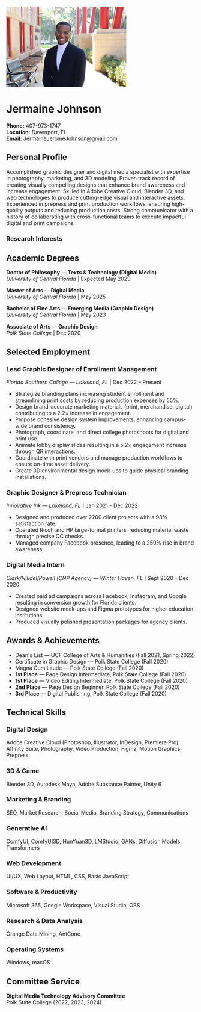 ![Featured Image](/assets/featured-image.jpg)

# **Jermaine Johnson**
**Phone:** 407-973-1747  
**Location:** Davenport, FL  
**Email:** JermaineJeromeJohnson@gmail.com  


## **Personal Profile**
Accomplished graphic designer and digital media specialist with expertise in photography, marketing, and 3D modeling. Proven track record of creating visually compelling designs that enhance brand awareness and increase engagement. Skilled in Adobe Creative Cloud, Blender 3D, and web technologies to produce cutting-edge visual and interactive assets. Experienced in prepress and print production workflows, ensuring high-quality outputs and reducing production costs. Strong communicator with a history of collaborating with cross-functional teams to execute impactful digital and print campaigns.

### **Research Interests**

## **Academic Degrees**
**Doctor of Philosophy — Texts & Technology (Digital Media)**  
*University of Central Florida* | Expected May 2029

**Master of Arts — Digital Media**  
*University of Central Florida* | May 2025

**Bachelor of Fine Arts — Emerging Media (Graphic Design)**  
*University of Central Florida* | May 2023

**Associate of Arts — Graphic Design**  
*Polk State College* | Dec 2020


## **Selected Employment**

### **Lead Graphic Designer of Enrollment Management**  
*Florida Southern College — Lakeland, FL* | Dec 2022 – Present  
- Strategize branding plans increasing student enrollment and streamlining print costs by reducing production expenses by 55%.  
- Design brand-accurate marketing materials (print, merchandise, digital) contributing to a 2.2× increase in engagement.  
- Propose cohesive design system improvements, enhancing campus-wide brand consistency.  
- Photograph, coordinate, and direct college photoshoots for digital and print use.  
- Animate lobby display slides resulting in a 5.2× engagement increase through QR interactions.  
- Coordinate with print vendors and manage production workflows to ensure on-time asset delivery.  
- Create 3D environmental design mock-ups to guide physical branding installations.

### **Graphic Designer & Prepress Technician**  
*Innovative Ink — Lakeland, FL* | Jan 2021 – Dec 2022  
- Designed and produced over 2200 client projects with a 98% satisfaction rate.  
- Operated Ricoh and HP large-format printers, reducing material waste through precise QC checks.  
- Managed company Facebook presence, leading to a 250% rise in brand awareness.

### **Digital Media Intern**  
*Clark/Nikdel/Powell (CNP Agency) — Winter Haven, FL* | Sept 2020 – Dec 2020  
- Created paid ad campaigns across Facebook, Instagram, and Google resulting in conversion growth for Florida clients.  
- Designed website mock-ups and Figma prototypes for higher education institutions.  
- Produced visually polished presentation packages for agency clients.


## **Awards & Achievements**
- Dean's List — UCF College of Arts & Humanities (Fall 2021, Spring 2022)  
- Certificate in Graphic Design — Polk State College (Fall 2020)  
- Magna Cum Laude — Polk State College (Fall 2020)  
- **1st Place** — Page Design Intermediate, Polk State College (Fall 2020)  
- **1st Place** — Video Editing Intermediate, Polk State College (Fall 2020)  
- **2nd Place** — Page Design Beginner, Polk State College (Fall 2020)  
- **3rd Place** — Digital Publishing, Polk State College (Fall 2020)


## **Technical Skills**

### **Digital Design**
Adobe Creative Cloud (Photoshop, Illustrator, InDesign, Premiere Pro), Affinity Suite, Photography, Video Production, Figma, Motion Graphics, Prepress

### **3D & Game**
Blender 3D, Autodesk Maya, Adobe Substance Painter, Unity 6

### **Marketing & Branding**
SEO, Market Research, Social Media, Branding Strategy, Communications

### **Generative AI**
ComfyUI, ComfyUI3D, HunYuan3D, LMStudio, GANs, Diffusion Models, Transformers

### **Web Development**
UI/UX, Web Layout, HTML, CSS, Basic JavaScript

### **Software & Productivity**
Microsoft 365, Google Workspace, Visual Studio, OBS

### **Research & Data Analysis**
Orange Data Mining, AntConc

### **Operating Systems**
Windows, macOS


## **Committee Service**
**Digital Media Technology Advisory Committee**  
Polk State College (2022, 2023, 2024)